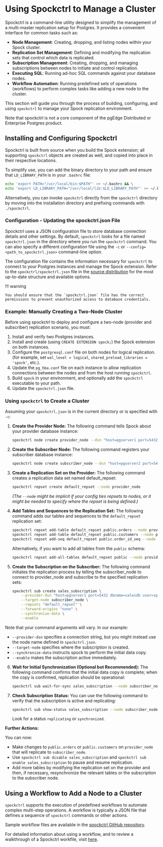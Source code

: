 # Using Spockctrl to Manage a Cluster

Spockctrl is a command-line utility designed to simplify the management of a multi-master replication setup for Postgres. It provides a convenient interface for common tasks such as:

*   **Node Management**: Creating, dropping, and listing nodes within your Spock cluster.
*   **Replication Set Management**: Defining and modifying the replication sets that control which data is replicated.
*   **Subscription Management**: Creating, dropping, and managing subscriptions between nodes to initiate and control replication.
*   **Executing SQL**: Running ad-hoc SQL commands against your database nodes.
*   **Workflow Automation**: Running predefined sets of operations (workflows) to perform complex tasks like adding a new node to the cluster.

This section will guide you through the process of building, configuring, and using `spockctrl` to manage your Spock replication environment.

Note that spockctrl is not a core component of the pgEdge Distributed or Enterprise Postgres product.

## Installing and Configuring Spockctrl

Spockctrl is built from source when you build the Spock extension; all supporting `spockctrl` objects are created as well, and copied into place in their respective locations.

To simplify use, you can add the binary directory to your path and ensure that `LD_LIBRARY_PATH` is in your `.bashrc` file:

 ```bash
echo 'export PATH="/usr/local/bin:$PATH"' >> ~/.bashrc && \
echo 'export LD_LIBRARY_PATH="/usr/local/lib:$LD_LIBRARY_PATH"' >> ~/.bashrc
```

Alternatively, you can invoke `spockctrl` directly from the `spockctrl` directory by moving into the installation directory and prefixing commands with `./spockctrl`.

### Configuration - Updating the spockctrl.json File

Spockctrl uses a JSON configuration file to store database connection details and other settings. By default, `spockctrl` looks for a file named `spockctrl.json` in the directory where you run the `spockctrl` command. You can also specify a different configuration file using the `-c` or `--config=<path_to_spockctrl.json>` command-line option.

The configuration file contains the information necessary for `spockctrl` to connect to your Postgres instances and manage the Spock extension.  Refer to the `spockctrl/spockctrl.json` file in the [source distribution](https://github.com/pgEdge/spock/blob/main/spockctrl/spockctrl.json) for the most up-to-date structure and available options.

!!! warning

    You should ensure that the `spockctrl.json` file has the correct permissions to prevent unauthorized access to database credentials.

### Example: Manually Creating a Two-Node Cluster

Before using spockctrl to deploy and configure a two-node (provider and subscriber) replication scenario, you must:

1. Install and verify two Postgres instances.
2. Install and create (using `CREATE EXTENSION spock;`) the Spock extension on both instances.
3. Configure the `postgresql.conf` file on both nodes for logical replication.
   (for example, set `wal_level = logical`, `shared_preload_libraries = 'spock'`, etc.).
4. Update the `pg_hba.conf` file on each instance to allow replication connections between the nodes and from the host running `spockctrl`.
5. Build `spock` in your environment, and optionally add the `spockctrl` executable to your path.
6. Update the `spockctrl.json` file.

### Using `spockctrl` to Create a Cluster

Assuming your `spockctrl.json` is in the current directory or is specified with `-c`:

1.  **Create the Provider Node:**
    The following command tells Spock about your provider database instance:

    ```bash
    spockctrl node create provider_node --dsn "host=pgserver1 port=5432 dbname=salesdb user=spock_user password=securepass"
    ```

2.  **Create the Subscriber Node:**
    The following command registers your subscriber database instance:
    ```bash
    spockctrl node create subscriber_node --dsn "host=pgserver2 port=5432 dbname=salesdb_replica user=spock_user password=securepass"
    ```

3.  **Create a Replication Set on the Provider:**
    The following command creates a replication data set named default_repset:
    ```bash
    spockctrl repset create default_repset --node provider_node
    ```
    *(The `--node` might be implicit if your config ties repsets to nodes, or it might be needed to specify where the repset is being defined.)*

4.  **Add Tables and Sequences to the Replication Set:**
    The following command adds our tables and sequences to the `default_repset` replication set:
    ```bash
    spockctrl repset add-table default_repset public.orders --node provider_node
    spockctrl repset add-table default_repset public.customers --node provider_node
    spockctrl repset add-seq default_repset public.order_id_seq --node provider_node
    ```
    Alternatively, if you want to add all tables from the `public` schema:
    ```bash
    spockctrl repset add-all-tables default_repset public --node provider_node
    ```

5.  **Create the Subscription on the Subscriber:**
    The following command initiates the replication process by telling the subscriber_node to connect to provider_node and subscribe to the specified replication sets:
    ```bash
    spockctrl sub create sales_subscription \
        --provider-dsn "host=pgserver1 port=5432 dbname=salesdb user=spock_user password=securepass" \
        --target-node subscriber_node \
        --repsets "default_repset" \
        --forward-origins "none" \
        --synchronize-data \
        --enable
    ```
Note that your command arguments will vary. In our example:
* `--provider-dsn` specifies a connection string, but you might instead use the node name defined in `spockctrl.json`.
* `--target-node` specifies where the subscription is created.
* `--synchronize-data` instructs spock to perform the initial data copy.
* `--enable` makes the subscription active immediately.

6.  **Wait for Initial Synchronization (Optional but Recommended):**
    The following command confirms that the initial data copy is complete; when the copy is confirmed, replication should be operational:

    ```bash
    spockctrl sub wait-for-sync sales_subscription --node subscriber_node
    ```

7.  **Check Subscription Status:**
    You can use the following command to verify that the subscription is active and replicating:

    ```bash
    spockctrl sub show-status sales_subscription --node subscriber_node
    ```
    Look for a status `replicating` or `synchronized`.

**Further Actions:**

You can now:

*  Make changes to `public.orders` or `public.customers` on `provider_node` that will replicate to `subscriber_node`.
*  Use `spockctrl sub disable sales_subscription` and `spockctrl sub enable sales_subscription` to pause and resume replication.
*  Add more tables by modifying the replication set on the provider and then, if necessary, resynchronize the relevant tables or the subscription to the subscriber node.


## Using a Workflow to Add a Node to a Cluster

`spockctrl` supports the execution of predefined workflows to automate complex multi-step operations. A workflow is typically a JSON file that defines a sequence of `spockctrl` commands or other actions.

Sample workflow files are available in the [spockctrl GitHub repository](https://github.com/pgEdge/spock/tree/main/utils/spockctrl/workflows).

For detailed information about using a workflow, and to review a walkthrough of a Spockctrl workfile, visit [here](spockctrl_workflow.md).

